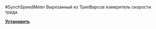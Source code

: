 #SynchSpeedMeter
Вырезанный из ТрипВарсов измеритель скорости треда.

**[Установить](https://github.com/desudesutalk/randomtrash/raw/master/ssm/ssm.user.js)**
